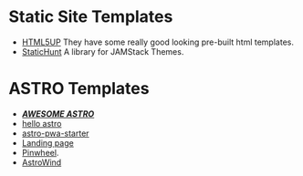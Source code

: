 # Static Site Templates
-  [HTML5UP](https://html5up.net/)
		They have some really good  looking pre-built html templates.
- [StaticHunt](https://statichunt.com)
		A library for JAMStack Themes.

# ASTRO Templates
- [***AWESOME ASTRO***](https://github.com/one-aalam/awesome-astro)
- [hello astro](https://astro.build/themes/details/hello-astro/)
- [astro-pwa-starter](https://astro.build/themes/details/astro-pwa-starter/) 
- [Landing  page](https://astro.build/themes/details/astro-landing-page/)
- [Pinwheel](https://astro.build/themes/details/pinwheel/).
 - [AstroWind](https://astro.build/themes/details/astrowind/) 
